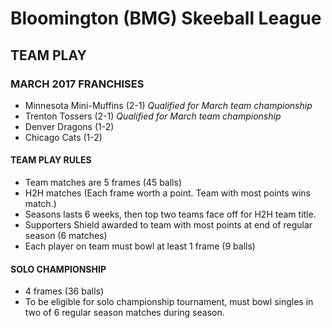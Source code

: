 # Bloomington (BMG) Skeeball League

## TEAM PLAY

### MARCH 2017 FRANCHISES

- Minnesota Mini-Muffins (2-1) *Qualified for March team championship*
- Trenton Tossers (2-1) *Qualified for March team championship*
- Denver Dragons (1-2)
- Chicago Cats (1-2)

#### TEAM PLAY RULES
- Team matches are 5 frames (45 balls) 
- H2H matches (Each frame worth a point. Team with most points wins match.)
- Seasons lasts 6 weeks, then top two teams face off for H2H team title.
- Supporters Shield awarded to team with most points at end of regular season (6 matches)
- Each player on team must bowl at least 1 frame (9 balls)

#### SOLO CHAMPIONSHIP
- 4 frames (36 balls)
- To be eligible for solo championship tournament, must bowl singles in two of 6 regular season matches during season.

